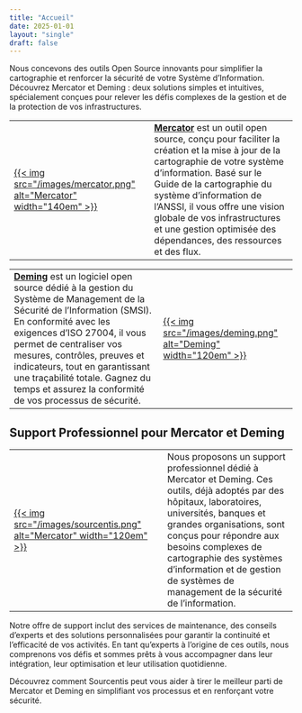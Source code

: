 ```yaml
---
title: "Accueil"
date: 2025-01-01
layout: "single"
draft: false
---
```



Nous concevons des outils Open Source innovants pour simplifier la cartographie et renforcer la sécurité de votre Système d’Information. Découvrez Mercator et Deming : deux solutions simples et intuitives, spécialement conçues pour relever les défis complexes de la gestion et de la protection de vos infrastructures.

|    |    |
|----|----|
| [{{< img src="/images/mercator.png" alt="Mercator" width="140em" >}}](/mercator) | **[Mercator](/mercator)** est un outil open source, conçu pour faciliter la création et la mise à jour de la cartographie de votre système d’information. Basé sur le Guide de la cartographie du système d’information de l’ANSSI, il vous offre une vision globale de vos infrastructures et une gestion optimisée des dépendances, des ressources et des flux. |

|    |    |
|----|----|
| **[Deming](/deming/)** est un logiciel open source dédié à la gestion du Système de Management de la Sécurité de l’Information (SMSI). En conformité avec les exigences d’ISO 27004, il vous permet de centraliser vos mesures, contrôles, preuves et indicateurs, tout en garantissant une traçabilité totale. Gagnez du temps et assurez la conformité de vos processus de sécurité.  | [{{< img src="/images/deming.png" alt="Deming" width="120em" >}}](/deming/) |


## Support Professionnel pour Mercator et Deming


|    |    |    |
|----|----|----|
| [{{< img src="/images/sourcentis.png" alt="Mercator" width="120em" >}}](/support/) | | Nous proposons un support professionnel dédié à Mercator et Deming. Ces outils, déjà adoptés par des hôpitaux, laboratoires, universités, banques et grandes organisations, sont conçus pour répondre aux besoins complexes de cartographie des systèmes d’information et de gestion de systèmes de management de la sécurité de l’information. |


Notre offre de support inclut des services de maintenance, des conseils d’experts et des solutions personnalisées pour garantir la continuité et l’efficacité de vos activités. En tant qu’experts à l’origine de ces outils, nous comprenons vos défis et sommes prêts à vous accompagner dans leur intégration, leur optimisation et leur utilisation quotidienne.

Découvrez comment Sourcentis peut vous aider à tirer le meilleur parti de Mercator et Deming en simplifiant vos processus et en renforçant votre sécurité.
